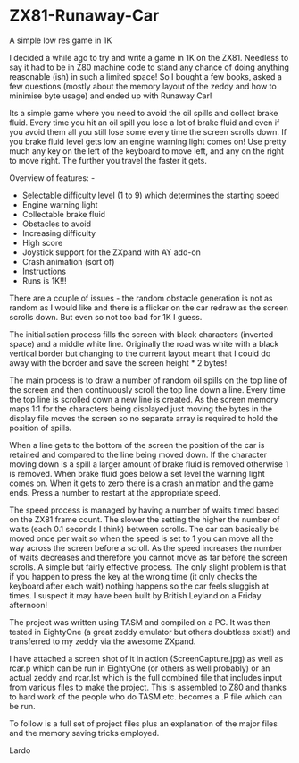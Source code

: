 # ZX81-Runaway-Car
A simple low res game in 1K

I decided a while ago to try and write a game in 1K on the ZX81. Needless to say it had to be in Z80 machine code to stand any chance of doing anything reasonable (ish) in such a limited space! So I bought a few books, asked a few questions (mostly about the memory layout of the zeddy and how to minimise byte usage) and ended up with Runaway Car! 

Its a simple game where you need to avoid the oil spills and collect brake fluid. Every time you hit an oil spill you lose a lot of brake fluid and even if you avoid them all you still lose some every time the screen scrolls down. If you brake fluid level gets low an engine warning light comes on! 
Use pretty much any key on the left of the keyboard to move left, and any on the right to move right. The further you travel the faster it gets.

Overview of features: - 

 * Selectable difficulty level (1 to 9) which determines the starting speed
 * Engine warning light
 * Collectable brake fluid
 * Obstacles to avoid 
 * Increasing difficulty
 * High score
 * Joystick support for the ZXpand with AY add-on
 * Crash animation (sort of)
 * Instructions
 * Runs is 1K!!!
 
There are a couple of issues - the random obstacle generation is not as random as I would like and there is a flicker on the car redraw as the screen scrolls down. But even so not too bad for 1K I guess.

The initialisation process fills the screen with black characters (inverted space) and a middle white line. Originally the road was white with a black vertical border but changing to the current layout meant that I could do away with the border and save the screen height * 2 bytes!

The main process is to draw a number of random oil spills on the top line of the screen and then continuously scroll the top line down a line. Every time the top line is scrolled down a new line is created. As the screen memory maps 1:1 for the characters being displayed just moving the bytes in the display file moves the screen so no separate array is required to hold the position of spills.

When a line gets to the bottom of the screen the position of the car is retained and compared to the line being moved down. If the character moving down is a spill a larger amount of brake fluid is removed otherwise 1 is removed. When brake fluid goes below a set level the warning light comes on. When it gets to zero there is a crash animation and the game ends. Press a number to restart at the appropriate speed.

The speed process is managed by having a number of waits timed based on the ZX81 frame count. The slower the setting the higher the number of waits (each 0.1 seconds I think) between scrolls. The car can basically be moved once per wait so when the speed is set to 1 you can move all the way across the screen before a scroll. As the speed increases the number of waits decreases and therefore you cannot move as far before the screen scrolls. A simple but fairly effective process. The only slight problem is that if you happen to press the key at the wrong time (it only checks the keyboard after each wait) nothing happens so the car feels sluggish at times. I suspect it may have been built by British Leyland on a Friday afternoon!

The project was written using TASM and compiled on a PC. It was then tested in EightyOne (a great zeddy emulator but others doubtless exist!) and transferred to my zeddy via the awesome ZXpand.

I have attached a screen shot of it in action (ScreenCapture.jpg) as well as rcar.p which can be run in EightyOne (or others as well probably) or an actual zeddy and rcar.lst which is the full combined file that includes input from various files to make the project. This is assembled to Z80 and thanks to hard work of the people who do TASM etc. becomes a .P file which can be run.

To follow is a full set of project files plus an explanation of the major files and the memory saving tricks employed.

Lardo
